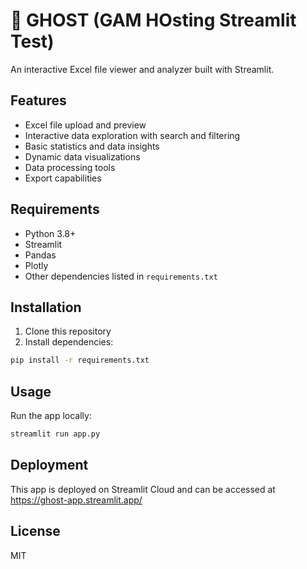 # 👻 GHOST (GAM HOsting Streamlit Test)

An interactive Excel file viewer and analyzer built with Streamlit.

## Features

- Excel file upload and preview
- Interactive data exploration with search and filtering
- Basic statistics and data insights
- Dynamic data visualizations
- Data processing tools
- Export capabilities

## Requirements

- Python 3.8+
- Streamlit
- Pandas
- Plotly
- Other dependencies listed in `requirements.txt`

## Installation

1. Clone this repository
2. Install dependencies:
```bash
pip install -r requirements.txt
```

## Usage

Run the app locally:
```bash
streamlit run app.py
```

## Deployment

This app is deployed on Streamlit Cloud and can be accessed at https://ghost-app.streamlit.app/

## License

MIT
